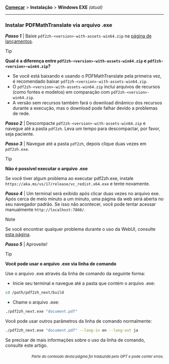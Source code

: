 [**Começar**](./comecar.md) > **Instalação** > **Windows EXE** _(atual)_

---

### Instalar PDFMathTranslate via arquivo .exe

***Passo 1*** | Baixe `pdf2zh-<version>-with-assets-win64.zip` na [página de lançamentos](https://github.com/PDFMathTranslate/PDFMathTranslate-next/releases).

> [!TIP]
> **Qual é a diferença entre `pdf2zh-<version>-with-assets-win64.zip` e `pdf2zh-<version>-win64.zip`?**
>
> - Se você está baixando e usando o PDFMathTranslate pela primeira vez, é recomendado baixar `pdf2zh-<version>-with-assets-win64.zip`.
> - O `pdf2zh-<version>-with-assets-win64.zip` inclui arquivos de recursos (como fontes e modelos) em comparação com `pdf2zh-<version>-win64.zip`.
> - A versão sem recursos também fará o download dinâmico dos recursos durante a execução, mas o download pode falhar devido a problemas de rede.

***Passo 2*** | Descompacte `pdf2zh-<version>-with-assets-win64.zip` e navegue até a pasta `pdf2zh`. Leva um tempo para descompactar, por favor, seja paciente.

***Passo 3*** | Navegue até a pasta `pdf2zh`, depois clique duas vezes em `pdf2zh.exe`.

> [!TIP]
> **Não é possível executar o arquivo .exe**
>
> Se você tiver algum problema ao executar pdf2zh.exe, instale `https://aka.ms/vs/17/release/vc_redist.x64.exe` e tente novamente.

***Passo 4*** | Um terminal será exibido após clicar duas vezes no arquivo exe. Após cerca de meio minuto a um minuto, uma página da web será aberta no seu navegador padrão. Se isso não acontecer, você pode tentar acessar manualmente `http://localhost:7860/`.

> [!NOTE]
>
> Se você encontrar qualquer problema durante o uso da WebUI, consulte [esta página](./USAGE_webui.md).

***Passo 5*** | Aproveite!

> [!TIP]
> **Você pode usar o arquivo .exe via linha de comando**
>
> Use o arquivo .exe através da linha de comando da seguinte forma:
>
> - Inicie seu terminal e navegue até a pasta que contém o arquivo .exe:
>
> ```bash
> cd /path/pdf2zh_next/build
> ```
>
> - Chame o arquivo .exe:
>
> ```bash
> ./pdf2zh_next.exe "document.pdf"
> ```
>
> Você pode usar outros parâmetros da linha de comando normalmente:
>
> ```bash
> ./pdf2zh_next.exe "document.pdf" --lang-in en --lang-out ja
> ```
>
> Se precisar de mais informações sobre o uso da linha de comando, consulte este artigo.

<div align="right"> 
<h6><small>Parte do conteúdo desta página foi traduzida pelo GPT e pode conter erros.</small></h6>